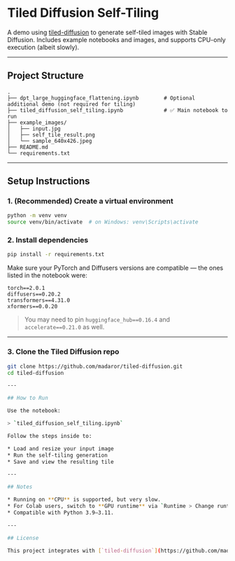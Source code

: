 # Tiled Diffusion Self-Tiling

A demo using [tiled-diffusion](https://github.com/madaror/tiled-diffusion) to generate self-tiled images with Stable Diffusion. Includes example notebooks and images, and supports CPU-only execution (albeit slowly).

---

## Project Structure

```
.
├── dpt_large_huggingface_flattening.ipynb        # Optional additional demo (not required for tiling)
├── tiled_diffusion_self_tiling.ipynb             # ✅ Main notebook to run
├── example_images/
│   ├── input.jpg
│   ├── self_tile_result.png
│   └── sample_640x426.jpeg
├── README.md
└── requirements.txt
```

---

## Setup Instructions

### 1. (Recommended) Create a virtual environment

```bash
python -m venv venv
source venv/bin/activate  # on Windows: venv\Scripts\activate
```

### 2. Install dependencies

```bash
pip install -r requirements.txt
```

Make sure your PyTorch and Diffusers versions are compatible — the ones listed in the notebook were:

```text
torch==2.0.1
diffusers==0.20.2
transformers==4.31.0
xformers==0.0.20
```

> You may need to pin `huggingface_hub==0.16.4` and `accelerate==0.21.0` as well.

---

### 3. Clone the Tiled Diffusion repo

```bash
git clone https://github.com/madaror/tiled-diffusion.git
cd tiled-diffusion

---

## How to Run

Use the notebook:

> `tiled_diffusion_self_tiling.ipynb`

Follow the steps inside to:

* Load and resize your input image
* Run the self-tiling generation
* Save and view the resulting tile

---

## Notes

* Running on **CPU** is supported, but very slow.
* For Colab users, switch to **GPU runtime** via `Runtime > Change runtime type > GPU`.
* Compatible with Python 3.9–3.11.

---

## License

This project integrates with [`tiled-diffusion`](https://github.com/madaror/tiled-diffusion), which is under its own license. Refer to that repo for licensing details.

